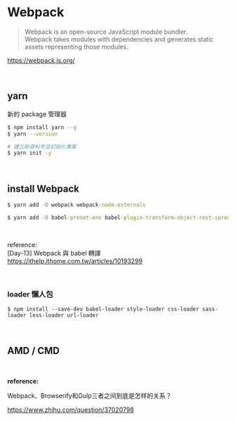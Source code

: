 # Webpack

> Webpack is an open-source JavaScript module bundler. <br /> Webpack takes modules with dependencies and generates static assets representing those modules.

https://webpack.js.org/

<br />

## yarn

新的 package 管理器

```sh
$ npm install yarn --g
$ yarn --version

# 建立新資料夾並初始化專案
$ yarn init -y
```

<br />

## install Webpack

```cmd
$ yarn add -D webpack webpack-node-externals

$ yarn add -D babel-preset-env babel-plugin-transform-object-rest-spread babel-core babel-loader 
```

<br />

reference:  
[Day-13] Webpack 與 babel 轉譯  
https://ithelp.ithome.com.tw/articles/10193299

<br />

### loader 懶人包

```
$ npm install --save-dev babel-loader style-loader css-loader sass-loader less-loader url-loader
```

<br />

## AMD / CMD

<br />

**reference:**

Webpack、Browserify和Gulp三者之间到底是怎样的关系？

https://www.zhihu.com/question/37020798
